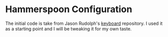 # Hammerspoon Configuration

The initial code is take from Jason Rudolph's [keyboard](https://github.com/jasonrudolph/keyboard)
repository. I used it as a starting point and I will be tweaking it for my own
taste.
